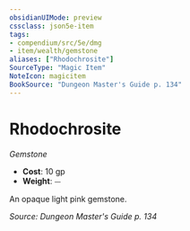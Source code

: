 ```yaml
---
obsidianUIMode: preview
cssclass: json5e-item
tags:
- compendium/src/5e/dmg
- item/wealth/gemstone
aliases: ["Rhodochrosite"]
SourceType: "Magic Item"
NoteIcon: magicitem
BookSource: "Dungeon Master's Guide p. 134"
---
```

# Rhodochrosite
*Gemstone*  

- **Cost**: 10 gp
- **Weight**: ⏤

An opaque light pink gemstone.

*Source: Dungeon Master's Guide p. 134*
